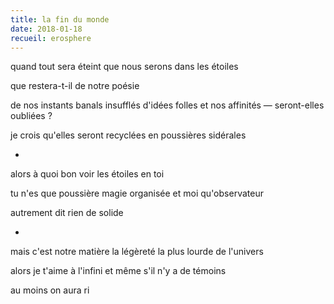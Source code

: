 ```yaml
---
title: la fin du monde
date: 2018-01-18
recueil: erosphere
---
```


quand tout sera éteint
que nous serons dans les étoiles

que restera-t-il de notre poésie

de nos instants banals insufflés d'idées folles
et nos affinités — seront-elles oubliées ?

je crois qu'elles seront recyclées en poussières sidérales

*

alors à quoi bon voir les étoiles en toi

tu n'es que poussière magie organisée
et moi qu'observateur

autrement dit rien
de solide

*

mais c'est notre matière la légèreté
la plus lourde de l'univers

alors je t'aime à l'infini
et même s'il n'y a de témoins

au moins on aura ri
